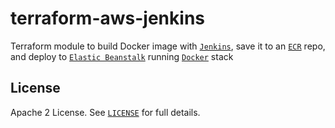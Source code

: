# terraform-aws-jenkins

Terraform module to build Docker image with [`Jenkins`](https://jenkins.io/), save it to an [`ECR`](https://aws.amazon.com/ecr/) repo, and deploy to [`Elastic Beanstalk`](https://aws.amazon.com/elasticbeanstalk/) running [`Docker`](https://www.docker.com/) stack


## License

Apache 2 License. See [`LICENSE`](LICENSE) for full details.
